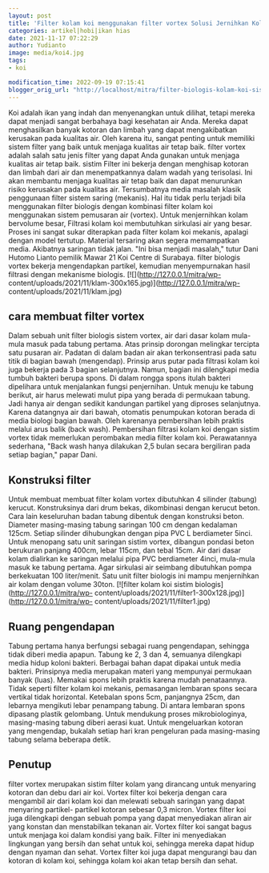 ```yaml
---
layout: post
title: 'Filter kolam koi menggunakan filter vortex Solusi Jernihkan Kolam Koi'
categories: artikel|hobi|ikan hias
date: 2021-11-17 07:22:29
author: Yudianto
image: media/koi4.jpg
tags:
- koi

modification_time: 2022-09-19 07:15:41
blogger_orig_url: "http://localhost/mitra/filter-biologis-kolam-koi-sistem-vortex.html"
---
```


Koi adalah ikan yang indah dan menyenangkan untuk dilihat, tetapi mereka dapat
menjadi sangat berbahaya bagi kesehatan air Anda. Mereka dapat menghasilkan
banyak kotoran dan limbah yang dapat mengakibatkan kerusakan pada kualitas
air. Oleh karena itu, sangat penting untuk memiliki sistem filter yang baik
untuk menjaga kualitas air tetap baik. filter vortex adalah salah satu jenis
filter yang dapat Anda gunakan untuk menjaga kualitas air tetap baik. sistim
Filter ini bekerja dengan menghisap kotoran dan limbah dari air dan
menempatkannya dalam wadah yang terisolasi. Ini akan membantu menjaga kualitas
air tetap baik dan dapat menurunkan risiko kerusakan pada kualitas air.
Tersumbatnya media masalah klasik penggunaan filter sistem saring (mekanis).
Hal itu tidak perlu terjadi bila menggunakan filter biologis dengan kombinasi
filter kolam koi menggunakan sistem pemusaran air (vortex). Untuk menjernihkan
kolam bervolume besar, Filtrasi kolam koi membutuhkan sirkulasi air yang
besar. Proses ini sangat sukar diterapkan pada filter kolam koi mekanis,
apalagi dengan model tertutup. Material tersaring akan segera memampatkan
media. Akibatnya saringan tidak jalan. "Ini bisa menjadi masalah," tutur Dani
Hutomo Lianto pemilik Mawar 21 Koi Centre di Surabaya. filter biologis vortex
bekerja mengendapkan partikel, kemudian menyempurnakan hasil filtrasi dengan
mekanisme biologis. [![](http://127.0.0.1/mitra/wp-
content/uploads/2021/11/klam-300x165.jpg)](http://127.0.0.1/mitra/wp-
content/uploads/2021/11/klam.jpg)

## cara membuat filter vortex

Dalam sebuah unit filter biologis sistem vortex, air dari dasar kolam mula-
mula masuk pada tabung pertama. Atas prinsip dorongan melingkar tercipta satu
pusaran air. Padatan di dalam badan air akan terkonsentrasi pada satu titik di
bagian bawah (mengendap). Prinsip arus putar pada filtrasi kolam koi juga
bekerja pada 3 bagian selanjutnya. Namun, bagian ini dilengkapi media tumbuh
bakteri berupa spons. Di dalam rongga spons itulah bakteri dipelihara untuk
menjalankan fungsi penjernihan. Untuk menuju ke tabung berikut, air harus
melewati mulut pipa yang berada di permukaan tabung. Jadi hanya air dengan
sedikit kandungan partikel yang diproses selanjutnya. Karena datangnya air
dari bawah, otomatis penumpukan kotoran berada di media biologi bagian bawah.
Oleh karenanya pembersihan lebih praktis melalui arus balik (back wash).
Pembersihan filtrasi kolam koi dengan sistim vortex tidak memerlukan
perombakan media filter kolam koi. Perawatannya sederhana, "Back wash hanya
dilakukan 2,5 bulan secara bergiliran pada setiap bagian," papar Dani.

## Konstruksi filter

Untuk membuat membuat filter kolam vortex dibutuhkan 4 silinder (tabung)
kerucut. Konstruksinya dari drum bekas, dikombinasi dengan kerucut beton. Cara
lain keseluruhan badan tabung dibentuk dengan konstruksi beton. Diameter
masing-masing tabung saringan 100 cm dengan kedalaman 125cm. Setiap silinder
dihubungkan dengan pipa PVC L berdiameter 5inci. Untuk menopang satu unit
saringan sistim vortex, dibangun pondasi beton berukuran panjang 400cm, lebar
115cm, dan tebal 15cm. Air dari dasar kolam dialirkan ke saringan melalui pipa
PVC berdiameter 4inci, mula-mula masuk ke tabung pertama. Agar sirkulasi air
seimbang dibutuhkan pompa berkekuatan 100 liter/menit. Satu unit filter
biologis ini mampu menjernihkan air kolam dengan volume 30ton. [![filter kolam
koi sistim biologis](http://127.0.0.1/mitra/wp-
content/uploads/2021/11/filter1-300x128.jpg)](http://127.0.0.1/mitra/wp-
content/uploads/2021/11/filter1.jpg)

## Ruang pengendapan

Tabung pertama hanya berfungsi sebagai ruang pengendapan, sehingga tidak
diberi media apapun. Tabung ke 2, 3 dan 4, semuanya dilengkapi media hidup
koloni bakteri. Berbagai bahan dapat dipakai untuk media bakteri. Prinsipnya
media merupakan materi yang mempunyai permukaan banyak (luas). Memakai spons
lebih praktis karena mudah penataannya. Tidak seperti filter kolam koi
mekanis, pemasangan lembaran spons secara vertikal tidak horizontal. Ketebalan
spons 5cm, panjangnya 25cm, dan lebarnya mengikuti lebar penampang tabung. Di
antara lembaran spons dipasang plastik gelombang. Untuk mendukung proses
mikrobiologinya, masing-masing tabung diberi aerasi kuat. Untuk mengeluarkan
kotoran yang mengendap, bukalah setiap hari kran pengeluran pada masing-masing
tabung selama beberapa detik.

## Penutup

filter vortex merupakan sistim filter kolam yang dirancang untuk menyaring
kotoran dan debu dari air koi. Vortex filter koi bekerja dengan cara mengambil
air dari kolam koi dan melewati sebuah saringan yang dapat menyaring partikel-
partikel kotoran sebesar 0,3 micron. Vortex filter koi juga dilengkapi dengan
sebuah pompa yang dapat menyediakan aliran air yang konstan dan menstabilkan
tekanan air. Vortex filter koi sangat bagus untuk menjaga koi dalam kondisi
yang baik. Filter ini menyediakan lingkungan yang bersih dan sehat untuk koi,
sehingga mereka dapat hidup dengan nyaman dan sehat. Vortex filter koi juga
dapat mengurangi bau dan kotoran di kolam koi, sehingga kolam koi akan tetap
bersih dan sehat.


